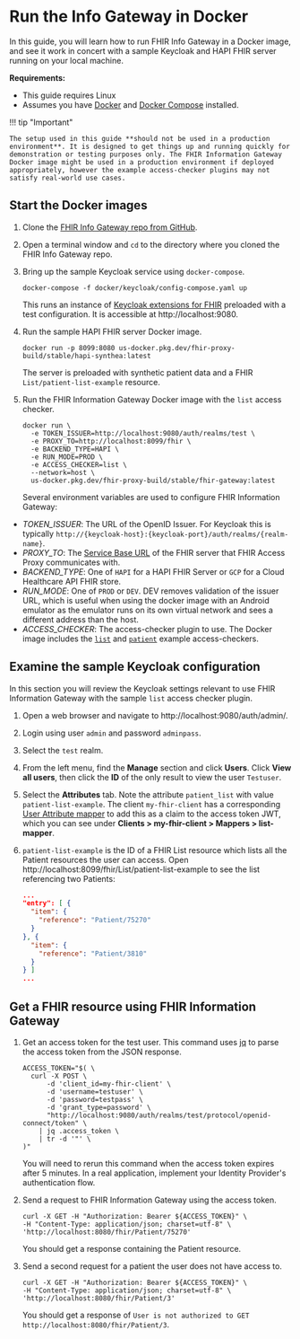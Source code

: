 # Run the Info Gateway in Docker

In this guide, you will learn how to run FHIR Info Gateway in a Docker
image, and see it work in concert with a sample Keycloak and HAPI FHIR server
running on your local machine. 

**Requirements:** 

- This guide requires Linux
- Assumes you have [Docker](https://docs.docker.com/get-docker/) and [Docker Compose](https://docs.docker.com/compose/) installed.

!!! tip "Important"

    The setup used in this guide **should not be used in a production environment**. It is designed to get things up and running quickly for demonstration or testing purposes only. The FHIR Information Gateway Docker image might be used in a production environment if deployed appropriately, however the example access-checker plugins may not satisfy real-world use cases.

## Start the Docker images

1.  Clone the [FHIR Info Gateway repo from GitHub](https://github.com/google/fhir-gateway).
2.  Open a terminal window and `cd` to the directory where you cloned the FHIR Info Gateway repo.
3.  Bring up the sample Keycloak service using `docker-compose`. 

    ```shell
    docker-compose -f docker/keycloak/config-compose.yaml up
    ```

    This runs an instance of [Keycloak extensions for
    FHIR](https://github.com/Alvearie/keycloak-extensions-for-fhir) preloaded
    with a test configuration. It is accessible at http://localhost:9080.

4.  Run the sample HAPI FHIR server Docker image.

    ```shell
    docker run -p 8099:8080 us-docker.pkg.dev/fhir-proxy-build/stable/hapi-synthea:latest
    ```

    The server is preloaded with synthetic patient data and a FHIR
    `List/patient-list-example` resource.

5.  Run the FHIR Information Gateway Docker image with the `list` access
    checker.

    ```shell
    docker run \
      -e TOKEN_ISSUER=http://localhost:9080/auth/realms/test \
      -e PROXY_TO=http://localhost:8099/fhir \
      -e BACKEND_TYPE=HAPI \
      -e RUN_MODE=PROD \
      -e ACCESS_CHECKER=list \
      --network=host \
      us-docker.pkg.dev/fhir-proxy-build/stable/fhir-gateway:latest
    ```

    Several environment variables are used to configure FHIR Information
    Gateway:

*   _TOKEN_ISSUER_: The URL of the OpenID Issuer. For Keycloak this is typically
    `http://{keycloak-host}:{keycloak-port}/auth/realms/{realm-name}`.
*   _PROXY_TO_: The [Service Base URL](https://build.fhir.org/http.html#root) of
    the FHIR server that FHIR Access Proxy communicates with.
*   _BACKEND_TYPE_: One of `HAPI` for a HAPI FHIR Server or `GCP` for a Cloud
    Healthcare API FHIR store.
*   _RUN_MODE_: One of `PROD` or `DEV`. DEV removes validation of the issuer URL,
    which is useful when using the docker image with an Android emulator as the
    emulator runs on its own virtual network and sees a different address than
    the host.
*   _ACCESS_CHECKER_:  The access-checker plugin to use. The Docker image includes
    the [`list`](https://github.com/google/fhir-gateway/blob/main/plugins/src/main/java/com/google/fhir/gateway/plugin/ListAccessChecker.java)
    and [`patient`](https://github.com/google/fhir-gateway/blob/main/plugins/src/main/java/com/google/fhir/gateway/plugin/PatientAccessChecker.java)
    example access-checkers.

## Examine the sample Keycloak configuration

In this section you will review the Keycloak settings relevant to use FHIR
Information Gateway with the sample `list` access checker plugin.

1.  Open a web browser and navigate to http://localhost:9080/auth/admin/.
2.  Login using user `admin` and password `adminpass`.
3.  Select the `test` realm.
4.  From the left menu, find the **Manage** section and click **Users**. Click
    **View all users**, then click the **ID** of the only result to view the
    user `Testuser`.
5.  Select the **Attributes** tab. Note the attribute `patient_list` with value
    `patient-list-example`. The client `my-fhir-client` has a corresponding
    [User Attribute
    mapper](https://www.keycloak.org/docs/latest/server_admin/#_protocol-mappers)
    to add this as a claim to the access token JWT, which you can see under
    **Clients > my-fhir-client > Mappers > list-mapper**.
6.  `patient-list-example` is the ID of a FHIR List resource which lists all the
    Patient resources the user can access. Open
    http://localhost:8099/fhir/List/patient-list-example to see the list
    referencing two Patients: 

    ```json
    ...
    "entry": [ {
      "item": {
        "reference": "Patient/75270"
      }
    }, {
      "item": {
        "reference": "Patient/3810"
      }
    } ]
    ...
    ```

## Get a FHIR resource using FHIR Information Gateway

1.  Get an access token for the test user. This command uses
    [jq](https://stedolan.github.io/jq/) to parse the access token from the JSON
    response.

    ```shell
    ACCESS_TOKEN="$( \
      curl -X POST \
          -d 'client_id=my-fhir-client' \
          -d 'username=testuser' \
          -d 'password=testpass' \
          -d 'grant_type=password' \
          "http://localhost:9080/auth/realms/test/protocol/openid-connect/token" \
        | jq .access_token \
        | tr -d '"' \
    )"
    ```

    You will need to rerun this command when the access token expires after 5
    minutes. In a real application, implement your Identity Provider's
    authentication flow.

2.  Send a request to FHIR Information Gateway using the access token.

    ```shell
    curl -X GET -H "Authorization: Bearer ${ACCESS_TOKEN}" \
    -H "Content-Type: application/json; charset=utf-8" \
    'http://localhost:8080/fhir/Patient/75270'
    ```

    You should get a response containing the Patient resource.

3.  Send a second request for a patient the user does not have access to.

    ```shell
    curl -X GET -H "Authorization: Bearer ${ACCESS_TOKEN}" \
    -H "Content-Type: application/json; charset=utf-8" \
    'http://localhost:8080/fhir/Patient/3'
    ```

    You should get a response of `User is not authorized to GET
    http://localhost:8080/fhir/Patient/3`.